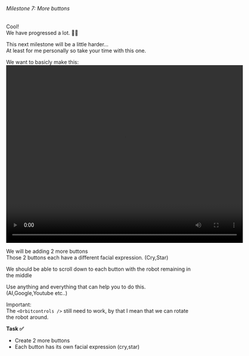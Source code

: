 ###### Milestone 7: More buttons 

Cool!  
We have progressed a lot. 👏👏

This next milestone will be a little harder...  
At least for me personally so take your time with this one.

We want to basicly make this:
<video width="640" height="480" controls preload>
  <source src="/robot-landing/m7-1.mp4" type="video/mp4">
  Your browser does not support the video tag.
</video>

We will be adding 2 more buttons  
Those 2 buttons each have a different facial expression. (Cry,Star)

We should be able to scroll down to each button with the robot remaining in the middle


Use anything and everything that can help you to do this.(AI,Google,Youtube etc..)

Important:  
The `<Orbitcontrols />` still need to work, by that I mean that we can rotate the robot around.


**Task ✅**
- Create 2 more buttons
- Each button has its own facial expression (cry,star)


